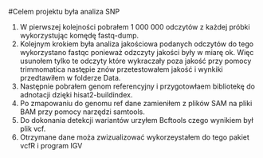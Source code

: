 #Celem projektu była analiza SNP 


1. W pierwszej kolejności pobrałem 1 000 000 odczytów z każdej próbki wykorzystując komędę fastq-dump.
2. Kolejnym krokiem była analiza jakościowa podanych odczytów do tego wykorzystano fastqc ponieważ odzczyty jakości były w miarę ok. 
Więc usunołem tylko te odczyty które wykraczały poza jakość przy pomocy trimmomatica następie znów przetestowałem jakość i wynkiki przedtawiłem w folderze Data.
3. Następnie pobrałem genom referencyjny i przygotowłaem bibliotekę do adnotacji dzięki hisat2-buildindex.
4. Po zmapowaniu do genomu ref dane zamieniłem z plików SAM na pliki BAM przy pomocy narzędzi samtools.
5. Do dokonania detekcji wariantów urzyłem Bcftools czego wynikiem był plik vcf.
6. Otrzymane dane moża zwizualizować wykorzeystałem do tego pakiet vcfR i program IGV
